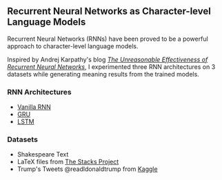 ## Recurrent Neural Networks as Character-level Language Models ##

Recurrent Neural Networks (RNNs) have been proved to be a powerful approach to character-level language models. 

Inspired by Andrej Karpathy's blog _[The Unreasonable Effectiveness of Recurrent Neural Networks](http://karpathy.github.io/2015/05/21/rnn-effectiveness/)_, I experimented three RNN architectures on 3 datasets while generating meaning results from the trained models.

### RNN Architectures ###
* [Vanilla RNN](https://pytorch.org/docs/master/generated/torch.nn.RNN.html)
* [GRU](https://pytorch.org/docs/master/generated/torch.nn.GRU.html)
* [LSTM](https://pytorch.org/docs/master/generated/torch.nn.LSTM.html)

### Datasets ###
* Shakespeare Text
* LaTeX files from [The Stacks Project](https://stacks.math.columbia.edu/ "The Stacks Project")
* Trump's Tweets @readldonaldtrump from [Kaggle](https://www.kaggle.com/austinreese/trump-tweets "Kaggle")
